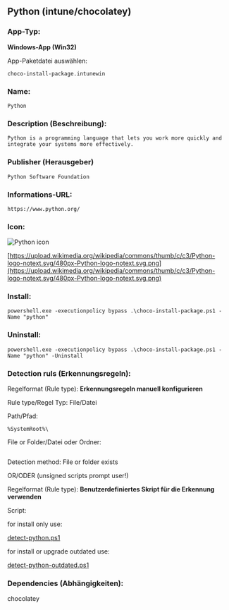 ## Python (intune/chocolatey)

### App-Typ: 

__Windows-App (Win32)__

App-Paketdatei auswählen:

```
choco-install-package.intunewin
```


### Name:

```
Python
```

### Description (Beschreibung):

```
Python is a programming language that lets you work more quickly and integrate your systems more effectively.

```

### Publisher (Herausgeber)

```
Python Software Foundation
```


### Informations-URL:

```
https://www.python.org/
```

### Icon: 

![Python icon](https://upload.wikimedia.org/wikipedia/commons/thumb/c/c3/Python-logo-notext.svg/120px-Python-logo-notext.svg.png)

[https://upload.wikimedia.org/wikipedia/commons/thumb/c/c3/Python-logo-notext.svg/480px-Python-logo-notext.svg.png](https://upload.wikimedia.org/wikipedia/commons/thumb/c/c3/Python-logo-notext.svg/480px-Python-logo-notext.svg.png)

### Install:

```
powershell.exe -executionpolicy bypass .\choco-install-package.ps1 -Name "python"
```


### Uninstall:

```
powershell.exe -executionpolicy bypass .\choco-install-package.ps1 -Name "python" -Uninstall
```


### Detection ruls (Erkennungsregeln):

Regelformat (Rule type): __Erkennungsregeln manuell konfigurieren__

Rule type/Regel Typ: File/Datei

Path/Pfad:

```
%SystemRoot%\
```


File or Folder/Datei oder Ordner: 

```py.exe
```

Detection method: File or folder exists


OR/ODER (unsigned scripts prompt user!)

Regelformat (Rule type): __Benutzerdefiniertes Skript für die Erkennung verwenden__

Script:

for install only use:

[detect-python.ps1](./detect-python.ps1)

for install or upgrade outdated use:

[detect-python-outdated.ps1](./detect-python-outdated.ps1)

### Dependencies (Abhängigkeiten):

chocolatey